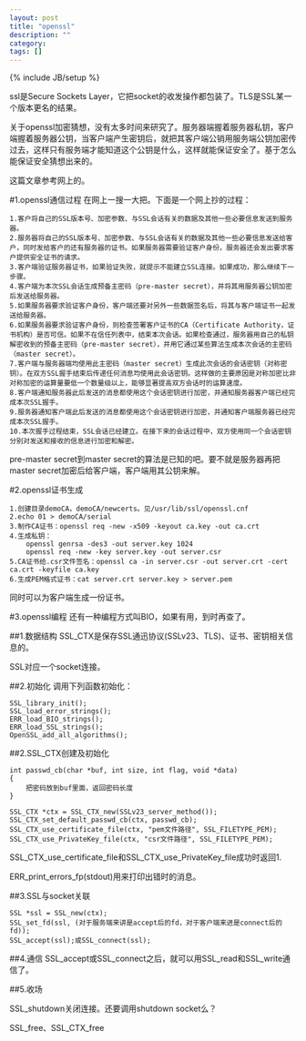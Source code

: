 ```yaml
---
layout: post
title: "openssl"
description: ""
category: 
tags: []
---
```

{% include JB/setup %}

ssl是Secure Sockets Layer，它把socket的收发操作都包装了。TLS是SSL某一个版本更名的结果。

关于openssl加密猜想，没有太多时间来研究了。服务器端握着服务器私钥，客户端握着服务器公钥，当客户端产生密钥后，就把其客户端公销用服务端公钥加密传过去，这样只有服务端才能知道这个公钥是什么，这样就能保证安全了。基于怎么能保证安全猜想出来的。

这篇文章参考网上的。

#1.openssl通信过程
在网上一搜一大把。下面是一个网上抄的过程：

    1.客户将自己的SSL版本号、加密参数、与SSL会话有关的数据及其他一些必要信息发送到服务器。
    2.服务器将自己的SSL版本号、加密参数、与SSL会话有关的数据及其他一些必要信息发送给客户，同时发给客户的还有服务器的证书。如果服务器需要验证客户身份，服务器还会发出要求客户提供安全证书的请求。
    3.客户端验证服务器证书，如果验证失败，就提示不能建立SSL连接。如果成功，那么继续下一步骤。
    4.客户端为本次SSL会话生成预备主密码（pre-master secret），并将其用服务器公钥加密后发送给服务器。
    5.如果服务器要求验证客户身份，客户端还要对另外一些数据签名后，将其与客户端证书一起发送给服务器。
    6.如果服务器要求验证客户身份，则检查签署客户证书的CA（Certificate Authority，证书机构）是否可信。如果不在信任列表中，结束本次会话。如果检查通过，服务器用自己的私钥解密收到的预备主密码（pre-master secret），并用它通过某些算法生成本次会话的主密码（master secret）。
    7.客户端与服务器端均使用此主密码（master secret）生成此次会话的会话密钥（对称密钥）。在双方SSL握手结束后传递任何消息均使用此会话密钥。这样做的主要原因是对称加密比非对称加密的运算量要低一个数量级以上，能够显著提高双方会话时的运算速度。
    8.客户端通知服务器此后发送的消息都使用这个会话密钥进行加密，并通知服务器客户端已经完成本次SSL握手。
    9.服务器通知客户端此后发送的消息都使用这个会话密钥进行加密，并通知客户端服务器已经完成本次SSL握手。
    10.本次握手过程结束，SSL会话已经建立。在接下来的会话过程中，双方使用同一个会话密钥分别对发送和接收的信息进行加密和解密。

pre-master secret到master secret的算法是已知的吧。要不就是服务器再把master secret加密后给客户端，客户端用其公钥来解。

#2.openssl证书生成

    1.创建目录demoCA，demoCA/newcerts。见/usr/lib/ssl/openssl.cnf
    2.echo 01 > demoCA/serial
    3.制作CA证书：openssl req -new -x509 -keyout ca.key -out ca.crt
    4.生成私钥：
        openssl genrsa -des3 -out server.key 1024
        openssl req -new -key server.key -out server.csr
    5.CA证书给.csr文件签名：openssl ca -in server.csr -out server.crt -cert ca.crt -keyfile ca.key
    6.生成PEM格式证书：cat server.crt server.key > server.pem

同时可以为客户端生成一份证书。

#3.openssl编程
还有一种编程方式叫BIO，如果有用，到时再查了。

##1.数据结构
SSL_CTX是保存SSL通迅协议(SSLv23、TLS)、证书、密钥相关信息的。

SSL对应一个socket连接。

##2.初始化
调用下列函数初始化：

    SSL_library_init();  
    SSL_load_error_strings();  
    ERR_load_BIO_strings();  
    ERR_load_SSL_strings();  
    OpenSSL_add_all_algorithms();

##2.SSL_CTX创建及初始化

    int passwd_cb(char *buf, int size, int flag, void *data)
    {
        把密码放到buf里面，返回密码长度
    }

    SSL_CTX *ctx = SSL_CTX_new(SSLv23_server_method());
    SSL_CTX_set_default_passwd_cb(ctx, passwd_cb);
    SSL_CTX_use_certificate_file(ctx, "pem文件路径", SSL_FILETYPE_PEM);
    SSL_CTX_use_PrivateKey_file(ctx, "csr文件路径", SSL_FILETYPE_PEM);

SSL_CTX_use_certificate_file和SSL_CTX_use_PrivateKey_file成功时返回1.

ERR_print_errors_fp(stdout)用来打印出错时的消息。

##3.SSL与socket关联

    SSL *ssl = SSL_new(ctx);
    SSL_set_fd(ssl, (对于服务端来讲是accept后的fd，对于客户端来进是connect后的fd));
    SSL_accept(ssl);或SSL_connect(ssl);

##4.通信
SSL_accept或SSL_connect之后，就可以用SSL_read和SSL_write通信了。

##5.收场

SSL_shutdown关闭连接。还要调用shutdown socket么？

SSL_free、SSL_CTX_free


